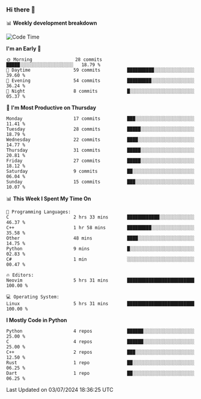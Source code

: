 ### Hi there 👋

📊 **Weekly development breakdown**
<!--START_SECTION:waka-->
![Code Time](http://img.shields.io/badge/Code%20Time-181%20hrs%2015%20mins-blue)

**I'm an Early 🐤** 

```text
🌞 Morning                28 commits          █████░░░░░░░░░░░░░░░░░░░░   18.79 % 
🌆 Daytime                59 commits          ██████████░░░░░░░░░░░░░░░   39.60 % 
🌃 Evening                54 commits          █████████░░░░░░░░░░░░░░░░   36.24 % 
🌙 Night                  8 commits           █░░░░░░░░░░░░░░░░░░░░░░░░   05.37 % 
```
📅 **I'm Most Productive on Thursday** 

```text
Monday                   17 commits          ███░░░░░░░░░░░░░░░░░░░░░░   11.41 % 
Tuesday                  28 commits          █████░░░░░░░░░░░░░░░░░░░░   18.79 % 
Wednesday                22 commits          ████░░░░░░░░░░░░░░░░░░░░░   14.77 % 
Thursday                 31 commits          █████░░░░░░░░░░░░░░░░░░░░   20.81 % 
Friday                   27 commits          █████░░░░░░░░░░░░░░░░░░░░   18.12 % 
Saturday                 9 commits           ██░░░░░░░░░░░░░░░░░░░░░░░   06.04 % 
Sunday                   15 commits          ███░░░░░░░░░░░░░░░░░░░░░░   10.07 % 
```


📊 **This Week I Spent My Time On** 

```text
💬 Programming Languages: 
C                        2 hrs 33 mins       ████████████░░░░░░░░░░░░░   46.37 % 
C++                      1 hr 58 mins        █████████░░░░░░░░░░░░░░░░   35.58 % 
Other                    48 mins             ████░░░░░░░░░░░░░░░░░░░░░   14.75 % 
Python                   9 mins              █░░░░░░░░░░░░░░░░░░░░░░░░   02.83 % 
C#                       1 min               ░░░░░░░░░░░░░░░░░░░░░░░░░   00.47 % 

🔥 Editors: 
Neovim                   5 hrs 31 mins       █████████████████████████   100.00 % 

💻 Operating System: 
Linux                    5 hrs 31 mins       █████████████████████████   100.00 % 
```

**I Mostly Code in Python** 

```text
Python                   4 repos             ██████░░░░░░░░░░░░░░░░░░░   25.00 % 
C                        4 repos             ██████░░░░░░░░░░░░░░░░░░░   25.00 % 
C++                      2 repos             ███░░░░░░░░░░░░░░░░░░░░░░   12.50 % 
Rust                     1 repo              ██░░░░░░░░░░░░░░░░░░░░░░░   06.25 % 
Dart                     1 repo              ██░░░░░░░░░░░░░░░░░░░░░░░   06.25 % 
```




 Last Updated on 03/07/2024 18:36:25 UTC
<!--END_SECTION:waka-->
<!--
**R-enanVieira/R-enanVieira** is a ✨ _special_ ✨ repository because its `README.md` (this file) appears on your GitHub profile.

Here are some ideas to get you started:

- 🔭 I’m currently working on ...
- 🌱 I’m currently learning ...
- 👯 I’m looking to collaborate on ...
- 🤔 I’m looking for help with ...
- 💬 Ask me about ...
- 📫 How to reach me: ...
- 😄 Pronouns: ...
- ⚡ Fun fact: ...
-->
